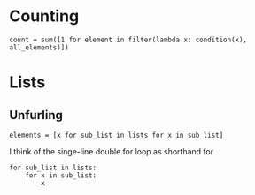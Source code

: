 # Counting

    count = sum([1 for element in filter(lambda x: condition(x), all_elements)])

# Lists

## Unfurling

    elements = [x for sub_list in lists for x in sub_list]
    
I think of the singe-line double for loop as shorthand for

    for sub_list in lists:
        for x in sub_list:
            x
